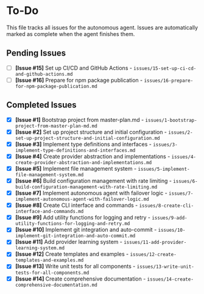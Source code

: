 # To-Do

This file tracks all issues for the autonomous agent. Issues are automatically marked as complete when the agent finishes them.

## Pending Issues
- [ ] **[Issue #15]** Set up CI/CD and GitHub Actions - `issues/15-set-up-ci-cd-and-github-actions.md`
- [ ] **[Issue #16]** Prepare for npm package publication - `issues/16-prepare-for-npm-package-publication.md`

## Completed Issues
- [x] **[Issue #1]** Bootstrap project from master-plan.md - `issues/1-bootstrap-project-from-master-plan-md.md`
- [x] **[Issue #2]** Set up project structure and initial configuration - `issues/2-set-up-project-structure-and-initial-configuration.md`
- [x] **[Issue #3]** Implement type definitions and interfaces - `issues/3-implement-type-definitions-and-interfaces.md`
- [x] **[Issue #4]** Create provider abstraction and implementations - `issues/4-create-provider-abstraction-and-implementations.md`
- [x] **[Issue #5]** Implement file management system - `issues/5-implement-file-management-system.md`
- [x] **[Issue #6]** Build configuration management with rate limiting - `issues/6-build-configuration-management-with-rate-limiting.md`
- [x] **[Issue #7]** Implement autonomous agent with failover logic - `issues/7-implement-autonomous-agent-with-failover-logic.md`
- [x] **[Issue #8]** Create CLI interface and commands - `issues/8-create-cli-interface-and-commands.md`
- [x] **[Issue #9]** Add utility functions for logging and retry - `issues/9-add-utility-functions-for-logging-and-retry.md`
- [x] **[Issue #10]** Implement git integration and auto-commit - `issues/10-implement-git-integration-and-auto-commit.md`
- [x] **[Issue #11]** Add provider learning system - `issues/11-add-provider-learning-system.md`
- [x] **[Issue #12]** Create templates and examples - `issues/12-create-templates-and-examples.md`
- [x] **[Issue #13]** Write unit tests for all components - `issues/13-write-unit-tests-for-all-components.md`
- [x] **[Issue #14]** Create comprehensive documentation - `issues/14-create-comprehensive-documentation.md`

